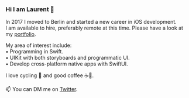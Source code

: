 ### Hi I am Laurent 👋

In 2017 I moved to Berlin and started a new career in iOS development.   
I am available to hire, preferably remote at this time.   Please have a look at my [portfolio](https://github.com/multitudes/portfolio/blob/master/README.md). 

My area of interest include:  
• Programming in Swift.  
• UIKit with both storyboards and programmatic UI.  
• Develop cross-platform native apps with SwiftUI.  

I love cycling 🚴 and good coffee ☕️🌱.   

📫 You can DM me on [Twitter](https://twitter.com/wrmultitudes).
<!--

If you can't get enough of me I collected some more links [here](https://linktr.ee/LaurentBrusa)!
**multitudes/multitudes** is a ✨ _special_ ✨ repository because its `README.md` (this file) appears on your GitHub profile.

Here are some ideas to get you started:

- 🔭 I’m currently working on ...
- 🌱 I’m currently learning ...
- 👯 I’m looking to collaborate on ...
- 🤔 I’m looking for help with ...
- 💬 Ask me about ...
- 📫 How to reach me: ...
- 😄 Pronouns: ...
- ⚡ Fun fact: ...
-->
